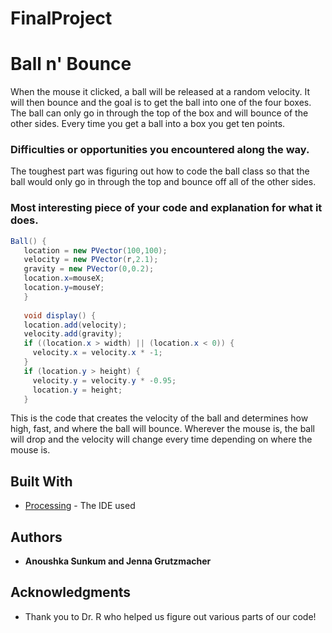 # FinalProject

# Ball n' Bounce

When the mouse it clicked, a ball will be released at a random velocity. It will then bounce and the goal is to get the ball into one of the four boxes. The ball can only go in through the top of the box and will bounce of the other sides. Every time you get a ball into a box you get ten points.

### Difficulties or opportunities you encountered along the way.

The toughest part was figuring out how to code the ball class so that the ball would only go in through the top and bounce off all of the other sides.

### Most interesting piece of your code and explanation for what it does.

```Java
Ball() {
   location = new PVector(100,100);
   velocity = new PVector(r,2.1);
   gravity = new PVector(0,0.2);
   location.x=mouseX;
   location.y=mouseY;
   }
   
   void display() {
   location.add(velocity);
   velocity.add(gravity);
   if ((location.x > width) || (location.x < 0)) {
     velocity.x = velocity.x * -1;
   }
   if (location.y > height) {
     velocity.y = velocity.y * -0.95; 
     location.y = height;
   }
```
This is the code that creates the velocity of the ball and determines how high, fast, and where the ball will bounce. Wherever the mouse is, the ball will drop and the velocity will change every time depending on where the mouse is.
## Built With

* [Processing](https://processing.org/) - The IDE used

## Authors

* **Anoushka Sunkum and Jenna Grutzmacher** 


## Acknowledgments

* Thank you to Dr. R who helped us figure out various parts of our code!

